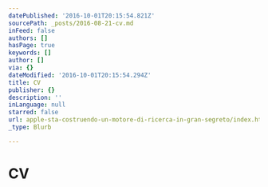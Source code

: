 ```yaml
---
datePublished: '2016-10-01T20:15:54.821Z'
sourcePath: _posts/2016-08-21-cv.md
inFeed: false
authors: []
hasPage: true
keywords: []
author: []
via: {}
dateModified: '2016-10-01T20:15:54.294Z'
title: CV
publisher: {}
description: ''
inLanguage: null
starred: false
url: apple-sta-costruendo-un-motore-di-ricerca-in-gran-segreto/index.html
_type: Blurb

---
```

# CV